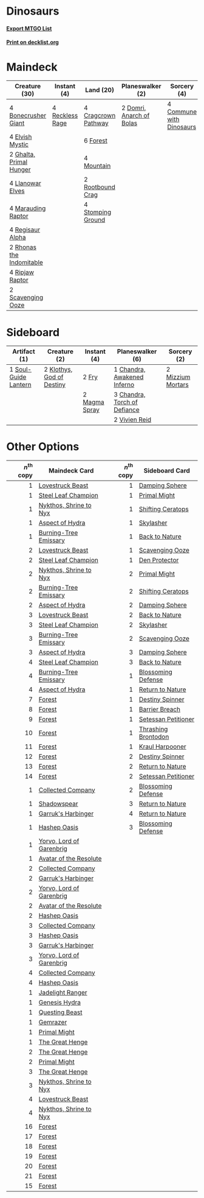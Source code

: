 # Dinosaurs

#### [Export MTGO List](../collection/Dinosaurs/Dinosaurs.txt)
#### [Print on decklist.org](http://decklist.org/?deckmain=4%09Bonecrusher%20Giant%0A4%09Commune%20with%20Dinosaurs%0A4%09Cragcrown%20Pathway%0A2%09Domri,%20Anarch%20of%20Bolas%0A4%09Elvish%20Mystic%0A6%09Forest%0A2%09Ghalta,%20Primal%20Hunger%0A4%09Llanowar%20Elves%0A4%09Marauding%20Raptor%0A4%09Mountain%0A4%09Reckless%20Rage%0A4%09Regisaur%20Alpha%0A2%09Rhonas%20the%20Indomitable%0A4%09Ripjaw%20Raptor%0A2%09Rootbound%20Crag%0A2%09Scavenging%20Ooze%0A4%09Stomping%20Ground&deckside=1%09Chandra,%20Awakened%20Inferno%0A3%09Chandra,%20Torch%20of%20Defiance%0A2%09Fry%0A2%09Klothys,%20God%20of%20Destiny%0A2%09Magma%20Spray%0A2%09Mizzium%20Mortars%0A1%09Soul-Guide%20Lantern%0A2%09Vivien%20Reid)
# Maindeck

|                                           Creature (30)                                           |                                       Instant (4)                                        |                                          Land (20)                                           |                                         Planeswalker (2)                                          |                                            Sorcery (4)                                            |
|---------------------------------------------------------------------------------------------------|------------------------------------------------------------------------------------------|----------------------------------------------------------------------------------------------|---------------------------------------------------------------------------------------------------|---------------------------------------------------------------------------------------------------|
|4 [Bonecrusher Giant](http://gatherer.wizards.com/Pages/Card/Details.aspx?multiverseid=473077)     |4 [Reckless Rage](http://gatherer.wizards.com/Pages/Card/Details.aspx?multiverseid=439767)|4 [Cragcrown Pathway](http://gatherer.wizards.com/Pages/Card/Details.aspx?multiverseid=491915)|2 [Domri, Anarch of Bolas](http://gatherer.wizards.com/Pages/Card/Details.aspx?multiverseid=461118)|4 [Commune with Dinosaurs](http://gatherer.wizards.com/Pages/Card/Details.aspx?multiverseid=435336)|
|4 [Elvish Mystic](http://gatherer.wizards.com/Pages/Card/Details.aspx?multiverseid=389499)         |                                                                                          |6 [Forest](http://gatherer.wizards.com/Pages/Card/Details.aspx?multiverseid=439860)           |                                                                                                   |                                                                                                   |
|2 [Ghalta, Primal Hunger](http://gatherer.wizards.com/Pages/Card/Details.aspx?multiverseid=456564) |                                                                                          |4 [Mountain](http://gatherer.wizards.com/Pages/Card/Details.aspx?multiverseid=439859)         |                                                                                                   |                                                                                                   |
|4 [Llanowar Elves](http://gatherer.wizards.com/Pages/Card/Details.aspx?multiverseid=129626)        |                                                                                          |2 [Rootbound Crag](http://gatherer.wizards.com/Pages/Card/Details.aspx?multiverseid=420934)   |                                                                                                   |                                                                                                   |
|4 [Marauding Raptor](http://gatherer.wizards.com/Pages/Card/Details.aspx?multiverseid=466904)      |                                                                                          |4 [Stomping Ground](http://gatherer.wizards.com/Pages/Card/Details.aspx?multiverseid=405110)  |                                                                                                   |                                                                                                   |
|4 [Regisaur Alpha](http://gatherer.wizards.com/Pages/Card/Details.aspx?multiverseid=435383)        |                                                                                          |                                                                                              |                                                                                                   |                                                                                                   |
|2 [Rhonas the Indomitable](http://gatherer.wizards.com/Pages/Card/Details.aspx?multiverseid=426884)|                                                                                          |                                                                                              |                                                                                                   |                                                                                                   |
|4 [Ripjaw Raptor](http://gatherer.wizards.com/Pages/Card/Details.aspx?multiverseid=435359)         |                                                                                          |                                                                                              |                                                                                                   |                                                                                                   |
|2 [Scavenging Ooze](http://gatherer.wizards.com/Pages/Card/Details.aspx?multiverseid=420783)       |                                                                                          |                                                                                              |                                                                                                   |                                                                                                   |


# Sideboard

|                                         Artifact (1)                                          |                                            Creature (2)                                            |                                      Instant (4)                                       |                                           Planeswalker (6)                                            |                                        Sorcery (2)                                         |
|-----------------------------------------------------------------------------------------------|----------------------------------------------------------------------------------------------------|----------------------------------------------------------------------------------------|-------------------------------------------------------------------------------------------------------|--------------------------------------------------------------------------------------------|
|1 [Soul-Guide Lantern](http://gatherer.wizards.com/Pages/Card/Details.aspx?multiverseid=476488)|2 [Klothys, God of Destiny](http://gatherer.wizards.com/Pages/Card/Details.aspx?multiverseid=476471)|2 [Fry](http://gatherer.wizards.com/Pages/Card/Details.aspx?multiverseid=466894)        |1 [Chandra, Awakened Inferno](http://gatherer.wizards.com/Pages/Card/Details.aspx?multiverseid=466881) |2 [Mizzium Mortars](http://gatherer.wizards.com/Pages/Card/Details.aspx?multiverseid=405302)|
|                                                                                               |                                                                                                    |2 [Magma Spray](http://gatherer.wizards.com/Pages/Card/Details.aspx?multiverseid=426843)|3 [Chandra, Torch of Defiance](http://gatherer.wizards.com/Pages/Card/Details.aspx?multiverseid=417683)|                                                                                            |
|                                                                                               |                                                                                                    |                                                                                        |2 [Vivien Reid](http://gatherer.wizards.com/Pages/Card/Details.aspx?multiverseid=447344)               |                                                                                            |


# Other Options

|*n*<sup>th</sup> copy|                                           Maindeck Card                                           |*n*<sup>th</sup> copy|                                        Sideboard Card                                        |
|--------------------:|---------------------------------------------------------------------------------------------------|--------------------:|----------------------------------------------------------------------------------------------|
|                    1|[Lovestruck Beast](http://gatherer.wizards.com/Pages/Card/Details.aspx?multiverseid=473127)        |                    1|[Damping Sphere](http://gatherer.wizards.com/Pages/Card/Details.aspx?multiverseid=443101)     |
|                    1|[Steel Leaf Champion](http://gatherer.wizards.com/Pages/Card/Details.aspx?multiverseid=443070)     |                    1|[Primal Might](http://gatherer.wizards.com/Pages/Card/Details.aspx?multiverseid=485520)       |
|                    1|[Nykthos, Shrine to Nyx](http://gatherer.wizards.com/Pages/Card/Details.aspx?multiverseid=373713)  |                    1|[Shifting Ceratops](http://gatherer.wizards.com/Pages/Card/Details.aspx?multiverseid=466948)  |
|                    1|[Aspect of Hydra](http://gatherer.wizards.com/Pages/Card/Details.aspx?multiverseid=378489)         |                    1|[Skylasher](http://gatherer.wizards.com/Pages/Card/Details.aspx?multiverseid=369083)          |
|                    1|[Burning-Tree Emissary](http://gatherer.wizards.com/Pages/Card/Details.aspx?multiverseid=426627)   |                    1|[Back to Nature](http://gatherer.wizards.com/Pages/Card/Details.aspx?multiverseid=208284)     |
|                    2|[Lovestruck Beast](http://gatherer.wizards.com/Pages/Card/Details.aspx?multiverseid=473127)        |                    1|[Scavenging Ooze](http://gatherer.wizards.com/Pages/Card/Details.aspx?multiverseid=420783)    |
|                    2|[Steel Leaf Champion](http://gatherer.wizards.com/Pages/Card/Details.aspx?multiverseid=443070)     |                    1|[Den Protector](http://gatherer.wizards.com/Pages/Card/Details.aspx?multiverseid=420764)      |
|                    2|[Nykthos, Shrine to Nyx](http://gatherer.wizards.com/Pages/Card/Details.aspx?multiverseid=373713)  |                    2|[Primal Might](http://gatherer.wizards.com/Pages/Card/Details.aspx?multiverseid=485520)       |
|                    2|[Burning-Tree Emissary](http://gatherer.wizards.com/Pages/Card/Details.aspx?multiverseid=426627)   |                    2|[Shifting Ceratops](http://gatherer.wizards.com/Pages/Card/Details.aspx?multiverseid=466948)  |
|                    2|[Aspect of Hydra](http://gatherer.wizards.com/Pages/Card/Details.aspx?multiverseid=378489)         |                    2|[Damping Sphere](http://gatherer.wizards.com/Pages/Card/Details.aspx?multiverseid=443101)     |
|                    3|[Lovestruck Beast](http://gatherer.wizards.com/Pages/Card/Details.aspx?multiverseid=473127)        |                    2|[Back to Nature](http://gatherer.wizards.com/Pages/Card/Details.aspx?multiverseid=208284)     |
|                    3|[Steel Leaf Champion](http://gatherer.wizards.com/Pages/Card/Details.aspx?multiverseid=443070)     |                    2|[Skylasher](http://gatherer.wizards.com/Pages/Card/Details.aspx?multiverseid=369083)          |
|                    3|[Burning-Tree Emissary](http://gatherer.wizards.com/Pages/Card/Details.aspx?multiverseid=426627)   |                    2|[Scavenging Ooze](http://gatherer.wizards.com/Pages/Card/Details.aspx?multiverseid=420783)    |
|                    3|[Aspect of Hydra](http://gatherer.wizards.com/Pages/Card/Details.aspx?multiverseid=378489)         |                    3|[Damping Sphere](http://gatherer.wizards.com/Pages/Card/Details.aspx?multiverseid=443101)     |
|                    4|[Steel Leaf Champion](http://gatherer.wizards.com/Pages/Card/Details.aspx?multiverseid=443070)     |                    3|[Back to Nature](http://gatherer.wizards.com/Pages/Card/Details.aspx?multiverseid=208284)     |
|                    4|[Burning-Tree Emissary](http://gatherer.wizards.com/Pages/Card/Details.aspx?multiverseid=426627)   |                    1|[Blossoming Defense](http://gatherer.wizards.com/Pages/Card/Details.aspx?multiverseid=417719) |
|                    4|[Aspect of Hydra](http://gatherer.wizards.com/Pages/Card/Details.aspx?multiverseid=378489)         |                    1|[Return to Nature](http://gatherer.wizards.com/Pages/Card/Details.aspx?multiverseid=461102)   |
|                    7|[Forest](http://gatherer.wizards.com/Pages/Card/Details.aspx?multiverseid=439860)                  |                    1|[Destiny Spinner](http://gatherer.wizards.com/Pages/Card/Details.aspx?multiverseid=476419)    |
|                    8|[Forest](http://gatherer.wizards.com/Pages/Card/Details.aspx?multiverseid=439860)                  |                    1|[Barrier Breach](http://gatherer.wizards.com/Pages/Card/Details.aspx?multiverseid=479665)     |
|                    9|[Forest](http://gatherer.wizards.com/Pages/Card/Details.aspx?multiverseid=439860)                  |                    1|[Setessan Petitioner](http://gatherer.wizards.com/Pages/Card/Details.aspx?multiverseid=476450)|
|                   10|[Forest](http://gatherer.wizards.com/Pages/Card/Details.aspx?multiverseid=439860)                  |                    1|[Thrashing Brontodon](http://gatherer.wizards.com/Pages/Card/Details.aspx?multiverseid=456570)|
|                   11|[Forest](http://gatherer.wizards.com/Pages/Card/Details.aspx?multiverseid=439860)                  |                    1|[Kraul Harpooner](http://gatherer.wizards.com/Pages/Card/Details.aspx?multiverseid=452886)    |
|                   12|[Forest](http://gatherer.wizards.com/Pages/Card/Details.aspx?multiverseid=439860)                  |                    2|[Destiny Spinner](http://gatherer.wizards.com/Pages/Card/Details.aspx?multiverseid=476419)    |
|                   13|[Forest](http://gatherer.wizards.com/Pages/Card/Details.aspx?multiverseid=439860)                  |                    2|[Return to Nature](http://gatherer.wizards.com/Pages/Card/Details.aspx?multiverseid=461102)   |
|                   14|[Forest](http://gatherer.wizards.com/Pages/Card/Details.aspx?multiverseid=439860)                  |                    2|[Setessan Petitioner](http://gatherer.wizards.com/Pages/Card/Details.aspx?multiverseid=476450)|
|                    1|[Collected Company](http://gatherer.wizards.com/Pages/Card/Details.aspx?multiverseid=394519)       |                    2|[Blossoming Defense](http://gatherer.wizards.com/Pages/Card/Details.aspx?multiverseid=417719) |
|                    1|[Shadowspear](http://gatherer.wizards.com/Pages/Card/Details.aspx?multiverseid=476487)             |                    3|[Return to Nature](http://gatherer.wizards.com/Pages/Card/Details.aspx?multiverseid=461102)   |
|                    1|[Garruk's Harbinger](http://gatherer.wizards.com/Pages/Card/Details.aspx?multiverseid=485508)      |                    4|[Return to Nature](http://gatherer.wizards.com/Pages/Card/Details.aspx?multiverseid=461102)   |
|                    1|[Hashep Oasis](http://gatherer.wizards.com/Pages/Card/Details.aspx?multiverseid=430866)            |                    3|[Blossoming Defense](http://gatherer.wizards.com/Pages/Card/Details.aspx?multiverseid=417719) |
|                    1|[Yorvo, Lord of Garenbrig](http://gatherer.wizards.com/Pages/Card/Details.aspx?multiverseid=473147)|                     |                                                                                              |
|                    1|[Avatar of the Resolute](http://gatherer.wizards.com/Pages/Card/Details.aspx?multiverseid=394503)  |                     |                                                                                              |
|                    2|[Collected Company](http://gatherer.wizards.com/Pages/Card/Details.aspx?multiverseid=394519)       |                     |                                                                                              |
|                    2|[Garruk's Harbinger](http://gatherer.wizards.com/Pages/Card/Details.aspx?multiverseid=485508)      |                     |                                                                                              |
|                    2|[Yorvo, Lord of Garenbrig](http://gatherer.wizards.com/Pages/Card/Details.aspx?multiverseid=473147)|                     |                                                                                              |
|                    2|[Avatar of the Resolute](http://gatherer.wizards.com/Pages/Card/Details.aspx?multiverseid=394503)  |                     |                                                                                              |
|                    2|[Hashep Oasis](http://gatherer.wizards.com/Pages/Card/Details.aspx?multiverseid=430866)            |                     |                                                                                              |
|                    3|[Collected Company](http://gatherer.wizards.com/Pages/Card/Details.aspx?multiverseid=394519)       |                     |                                                                                              |
|                    3|[Hashep Oasis](http://gatherer.wizards.com/Pages/Card/Details.aspx?multiverseid=430866)            |                     |                                                                                              |
|                    3|[Garruk's Harbinger](http://gatherer.wizards.com/Pages/Card/Details.aspx?multiverseid=485508)      |                     |                                                                                              |
|                    3|[Yorvo, Lord of Garenbrig](http://gatherer.wizards.com/Pages/Card/Details.aspx?multiverseid=473147)|                     |                                                                                              |
|                    4|[Collected Company](http://gatherer.wizards.com/Pages/Card/Details.aspx?multiverseid=394519)       |                     |                                                                                              |
|                    4|[Hashep Oasis](http://gatherer.wizards.com/Pages/Card/Details.aspx?multiverseid=430866)            |                     |                                                                                              |
|                    1|[Jadelight Ranger](http://gatherer.wizards.com/Pages/Card/Details.aspx?multiverseid=439793)        |                     |                                                                                              |
|                    1|[Genesis Hydra](http://gatherer.wizards.com/Pages/Card/Details.aspx?multiverseid=438729)           |                     |                                                                                              |
|                    1|[Questing Beast](http://gatherer.wizards.com/Pages/Card/Details.aspx?multiverseid=473133)          |                     |                                                                                              |
|                    1|[Gemrazer](http://gatherer.wizards.com/Pages/Card/Details.aspx?multiverseid=479675)                |                     |                                                                                              |
|                    1|[Primal Might](http://gatherer.wizards.com/Pages/Card/Details.aspx?multiverseid=485520)            |                     |                                                                                              |
|                    1|[The Great Henge](http://gatherer.wizards.com/Pages/Card/Details.aspx?multiverseid=473123)         |                     |                                                                                              |
|                    2|[The Great Henge](http://gatherer.wizards.com/Pages/Card/Details.aspx?multiverseid=473123)         |                     |                                                                                              |
|                    2|[Primal Might](http://gatherer.wizards.com/Pages/Card/Details.aspx?multiverseid=485520)            |                     |                                                                                              |
|                    3|[The Great Henge](http://gatherer.wizards.com/Pages/Card/Details.aspx?multiverseid=473123)         |                     |                                                                                              |
|                    3|[Nykthos, Shrine to Nyx](http://gatherer.wizards.com/Pages/Card/Details.aspx?multiverseid=373713)  |                     |                                                                                              |
|                    4|[Lovestruck Beast](http://gatherer.wizards.com/Pages/Card/Details.aspx?multiverseid=473127)        |                     |                                                                                              |
|                    4|[Nykthos, Shrine to Nyx](http://gatherer.wizards.com/Pages/Card/Details.aspx?multiverseid=373713)  |                     |                                                                                              |
|                   16|[Forest](http://gatherer.wizards.com/Pages/Card/Details.aspx?multiverseid=439860)                  |                     |                                                                                              |
|                   17|[Forest](http://gatherer.wizards.com/Pages/Card/Details.aspx?multiverseid=439860)                  |                     |                                                                                              |
|                   18|[Forest](http://gatherer.wizards.com/Pages/Card/Details.aspx?multiverseid=439860)                  |                     |                                                                                              |
|                   19|[Forest](http://gatherer.wizards.com/Pages/Card/Details.aspx?multiverseid=439860)                  |                     |                                                                                              |
|                   20|[Forest](http://gatherer.wizards.com/Pages/Card/Details.aspx?multiverseid=439860)                  |                     |                                                                                              |
|                   21|[Forest](http://gatherer.wizards.com/Pages/Card/Details.aspx?multiverseid=439860)                  |                     |                                                                                              |
|                   15|[Forest](http://gatherer.wizards.com/Pages/Card/Details.aspx?multiverseid=439860)                  |                     |                                                                                              |


